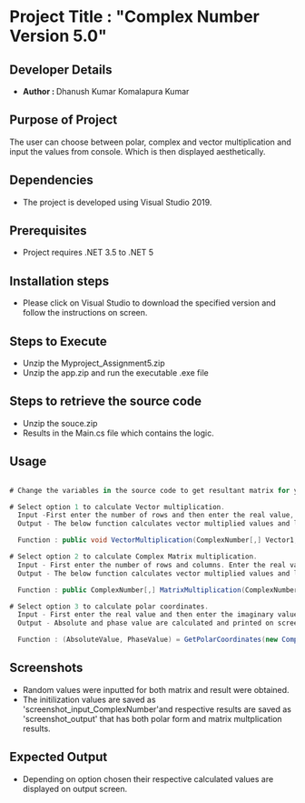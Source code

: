 # Project Title : "Complex Number Version 5.0"

## Developer Details
* <b>Author : </b>Dhanush Kumar Komalapura Kumar

## Purpose of Project
The user can choose between polar, complex and vector multiplication and input the values from console. Which is then displayed aesthetically.

## Dependencies
* The project is developed using Visual Studio 2019.

## Prerequisites
* Project requires .NET 3.5 to .NET 5

## Installation steps
* Please click on <a herf = "https://visualstudio.microsoft.com/downloads/">Visual Studio</a> to download the specified version and follow the instructions on screen.

## Steps to Execute
* Unzip the Myproject_Assignment5.zip
* Unzip the app.zip and run the executable .exe file

## Steps to retrieve the source code
* Unzip the souce.zip
* Results in the Main.cs file which contains the logic.

## Usage
```C#

# Change the variables in the source code to get resultant matrix for your custom imput matrix values

# Select option 1 to calculate Vector multiplication. 
  Input -First enter the number of rows and then enter the real value, imaginary values. 
  Output - The below function calculates vector multiplied values and later printed on screen.

  Function : public void VectorMultiplication(ComplexNumber[,] Vector1, ComplexNumber[,] Vector2)

# Select option 2 to calculate Complex Matrix multiplication. 
  Input - First enter the number of rows and columns. Enter the real value, imaginary values.
  Output - The below function calculates vector multiplied values and later printed on screen.

  Function : public ComplexNumber[,] MatrixMultiplication(ComplexNumber[,] m1, ComplexNumber[,] m2)

# Select option 3 to calculate polar coordinates. 
  Input - First enter the real value and then enter the imaginary value.
  Output - Absolute and phase value are calculated and printed on screen.

  Function : (AbsoluteValue, PhaseValue) = GetPolarCoordinates(new ComplexNumber(, )):

  ```

## Screenshots
* Random values were inputted for both matrix and result were obtained. 
* The initilization values are saved as 'screenshot_input_ComplexNumber'and respective results are saved as
   'screenshot_output' that has both polar form and matrix multplication results.

## Expected Output

* Depending on option chosen their respective calculated values are displayed on output screen.



